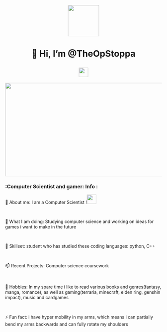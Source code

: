 <div id="header" align="center">

 <img src="https://media.giphy.com/media/VZUhn04QSs0AmsHRic/giphy.gif" width="100"/>

 <h1>

  👋 Hi, I’m @TheOpStoppa

  <img src="https://media.giphy.com/media/hvRJCLFzcasrR4ia7z/giphy.gif" width="30px"/>

 </h1>

</div>

<div align="center">

 <img src="https://media.giphy.com/media/26tn33aiTi1jkl6H6/giphy.gif" width="600" height="300"/>

</div>


### :Computer Scientist and gamer: Info :

👀 About me: I am a Computer Scientist  !<img src="https://media.giphy.com/media/WUlplcMpOCEmTGBtBW/giphy.gif" width="30"> 

<br>

🌱 What I am doing: Studying computer science and working on ideas for games i want to make in the future

<br>

💞️ Skillset: student who has studied these coding languages: python, C++

<br>

📫 Recent Projects: Computer science coursework

<br>

🌱 Hobbies: In my spare time i like to read various books and genres(fantasy, manga, romance), as well as gaming(terraria, minecraft, elden ring, genshin impact), music and cardgames

<br>

⚡ Fun fact: i have hyper mobility in my arms, which means i can partially bend my arms backwards and can fully rotate my shoulders
<!---
TheOpStoppa/TheOpStoppa is a ✨ special ✨ repository because its `README.md` (this file) appears on your GitHub profile.
You can click the Preview link to take a look at your changes.
--->
